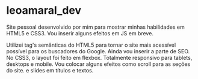 # leoamaral_dev
Site pessoal desenvolvido por mim para mostrar minhas habilidades em HTML5 e CSS3. Vou inserir alguns efeitos em JS em breve.

Utilizei tag's semânticas do HTML5 para tornar o site mais acessível possível para os buscadores do Google. Ainda vou inserir a parte de SEO.
No CSS3, o layout foi feito em flexbox. Totalmente responsivo para tablets, desktops e mobile.
Vou colocar alguns efeitos como scroll para as seções do site. e slides em títulos e textos.
